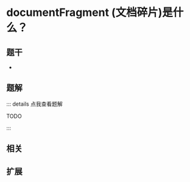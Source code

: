 # documentFragment (文档碎片)是什么？


## 题干

- 



## 题解

::: details 点我查看题解

  TODO

:::



## 相关



## 扩展
